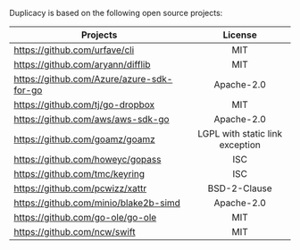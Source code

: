 Duplicacy is based on the following open source projects:

| Projects | License |
|--------|:-------:|
|https://github.com/urfave/cli              |  MIT |
|https://github.com/aryann/difflib          |  MIT |
|https://github.com/Azure/azure-sdk-for-go  |  Apache-2.0 |
|https://github.com/tj/go-dropbox           |  MIT |
|https://github.com/aws/aws-sdk-go          |  Apache-2.0 |
|https://github.com/goamz/goamz             |  LGPL with static link exception |
|https://github.com/howeyc/gopass           |  ISC |
|https://github.com/tmc/keyring             |  ISC |
|https://github.com/pcwizz/xattr            |  BSD-2-Clause |
|https://github.com/minio/blake2b-simd      |  Apache-2.0 |
|https://github.com/go-ole/go-ole           |  MIT |
https://github.com/ncw/swift                |  MIT |
